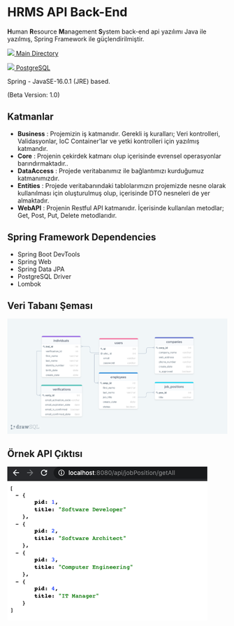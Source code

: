 # HRMS API Back-End

**H**uman **R**esource **M**anagement **S**ystem back-end api yazılımı Java ile yazılmış, Spring Framework ile güçlendirilmiştir.

<a href="https://github.com/mertkarakulak/HrmsProject/tree/main/src/main/java/com/kodlamaio/hrms"> <img width=18 src="https://r.resimlink.com/QKL2.png"> Main Directory </a>

<a href="https://github.com/mertkarakulak/HrmsProject/blob/main/dbhrms.sql"> <img width=17 src="https://r.resimlink.com/Yosz.png"> PostgreSQL</a>

Spring - JavaSE-16.0.1 (JRE) based.

(Beta Version: 1.0)



## Katmanlar

- **Business** : Projemizin iş katmanıdır. Gerekli iş kuralları; Veri kontrolleri, Validasyonlar, IoC Container'lar ve yetki kontrolleri için yazılmış katmandır.
- **Core** : Projenin çekirdek katmanı olup içerisinde evrensel operasyonlar barındırmaktadır..
- **DataAccess** : Projede veritabanımız ile bağlantımızı kurduğumuz katmanımızdır.
- **Entities** : Projede veritabanındaki tablolarımızın projemizde nesne olarak kullanılması için oluşturulmuş olup, içerisinde DTO nesneleri de yer almaktadır.
- **WebAPI** : Projenin Restful API katmanıdır. İçerisinde kullanılan metodlar; Get, Post, Put, Delete metodlarıdır.

## Spring Framework Dependencies
- Spring Boot DevTools
- Spring Web
- Spring Data JPA
- PostgreSQL Driver
- Lombok

## Veri Tabanı Şeması
![HRMS Veri Tabanı Şeması](https://raw.githubusercontent.com/mertkarakulak/HrmsProject/main/gitimages/drawSQL.png?token=AIOW4X6PUOWHWHIUGN6HN53AVACWQ)

## Örnek API Çıktısı
![HRMS API Çıktısı](https://raw.githubusercontent.com/mertkarakulak/HrmsProject/main/gitimages/jpGetAll.png?token=AIOW4X3K6VFPIYAPIBASGDDAVAC44)
